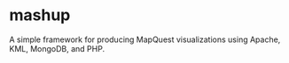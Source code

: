 mashup
======

A simple framework for producing MapQuest visualizations using Apache, KML, MongoDB, and PHP.